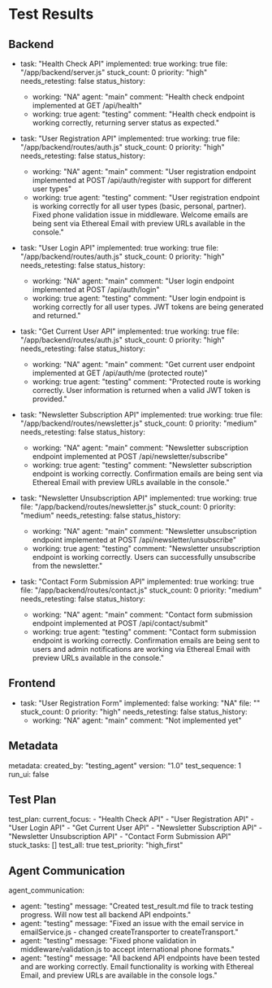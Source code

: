 # Test Results

## Backend

- task: "Health Check API"
  implemented: true
  working: true
  file: "/app/backend/server.js"
  stuck_count: 0
  priority: "high"
  needs_retesting: false
  status_history:
    - working: "NA"
      agent: "main"
      comment: "Health check endpoint implemented at GET /api/health"
    - working: true
      agent: "testing"
      comment: "Health check endpoint is working correctly, returning server status as expected."

- task: "User Registration API"
  implemented: true
  working: true
  file: "/app/backend/routes/auth.js"
  stuck_count: 0
  priority: "high"
  needs_retesting: false
  status_history:
    - working: "NA"
      agent: "main"
      comment: "User registration endpoint implemented at POST /api/auth/register with support for different user types"
    - working: true
      agent: "testing"
      comment: "User registration endpoint is working correctly for all user types (basic, personal, partner). Fixed phone validation issue in middleware. Welcome emails are being sent via Ethereal Email with preview URLs available in the console."

- task: "User Login API"
  implemented: true
  working: true
  file: "/app/backend/routes/auth.js"
  stuck_count: 0
  priority: "high"
  needs_retesting: false
  status_history:
    - working: "NA"
      agent: "main"
      comment: "User login endpoint implemented at POST /api/auth/login"
    - working: true
      agent: "testing"
      comment: "User login endpoint is working correctly for all user types. JWT tokens are being generated and returned."

- task: "Get Current User API"
  implemented: true
  working: true
  file: "/app/backend/routes/auth.js"
  stuck_count: 0
  priority: "high"
  needs_retesting: false
  status_history:
    - working: "NA"
      agent: "main"
      comment: "Get current user endpoint implemented at GET /api/auth/me (protected route)"
    - working: true
      agent: "testing"
      comment: "Protected route is working correctly. User information is returned when a valid JWT token is provided."

- task: "Newsletter Subscription API"
  implemented: true
  working: true
  file: "/app/backend/routes/newsletter.js"
  stuck_count: 0
  priority: "medium"
  needs_retesting: false
  status_history:
    - working: "NA"
      agent: "main"
      comment: "Newsletter subscription endpoint implemented at POST /api/newsletter/subscribe"
    - working: true
      agent: "testing"
      comment: "Newsletter subscription endpoint is working correctly. Confirmation emails are being sent via Ethereal Email with preview URLs available in the console."

- task: "Newsletter Unsubscription API"
  implemented: true
  working: true
  file: "/app/backend/routes/newsletter.js"
  stuck_count: 0
  priority: "medium"
  needs_retesting: false
  status_history:
    - working: "NA"
      agent: "main"
      comment: "Newsletter unsubscription endpoint implemented at POST /api/newsletter/unsubscribe"
    - working: true
      agent: "testing"
      comment: "Newsletter unsubscription endpoint is working correctly. Users can successfully unsubscribe from the newsletter."

- task: "Contact Form Submission API"
  implemented: true
  working: true
  file: "/app/backend/routes/contact.js"
  stuck_count: 0
  priority: "medium"
  needs_retesting: false
  status_history:
    - working: "NA"
      agent: "main"
      comment: "Contact form submission endpoint implemented at POST /api/contact/submit"
    - working: true
      agent: "testing"
      comment: "Contact form submission endpoint is working correctly. Confirmation emails are being sent to users and admin notifications are working via Ethereal Email with preview URLs available in the console."

## Frontend

- task: "User Registration Form"
  implemented: false
  working: "NA"
  file: ""
  stuck_count: 0
  priority: "high"
  needs_retesting: false
  status_history:
    - working: "NA"
      agent: "main"
      comment: "Not implemented yet"

## Metadata

metadata:
  created_by: "testing_agent"
  version: "1.0"
  test_sequence: 1
  run_ui: false

## Test Plan

test_plan:
  current_focus:
    - "Health Check API"
    - "User Registration API"
    - "User Login API"
    - "Get Current User API"
    - "Newsletter Subscription API"
    - "Newsletter Unsubscription API"
    - "Contact Form Submission API"
  stuck_tasks: []
  test_all: true
  test_priority: "high_first"

## Agent Communication

agent_communication:
  - agent: "testing"
    message: "Created test_result.md file to track testing progress. Will now test all backend API endpoints."
  - agent: "testing"
    message: "Fixed an issue with the email service in emailService.js - changed createTransporter to createTransport."
  - agent: "testing"
    message: "Fixed phone validation in middleware/validation.js to accept international phone formats."
  - agent: "testing"
    message: "All backend API endpoints have been tested and are working correctly. Email functionality is working with Ethereal Email, and preview URLs are available in the console logs."